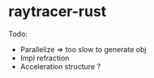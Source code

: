 # raytracer-rust

Todo:

- Parallelize => too slow to generate obj
- Impl refraction
- Acceleration structure ?